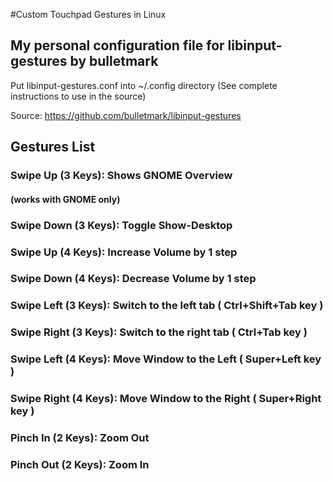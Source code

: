 #Custom Touchpad Gestures in Linux
## My personal configuration file for libinput-gestures by bulletmark
Put libinput-gestures.conf into ~/.config directory (See complete instructions to use in the source)

Source: https://github.com/bulletmark/libinput-gestures

## Gestures List
### Swipe Up (3 Keys): Shows GNOME Overview
#### (works with GNOME only)
###  Swipe Down (3 Keys): Toggle Show-Desktop
###  Swipe Up (4 Keys): Increase Volume by 1 step
###  Swipe Down (4 Keys): Decrease Volume by 1 step
###  Swipe Left (3 Keys): Switch to the left tab ( Ctrl+Shift+Tab key )
###  Swipe Right (3 Keys): Switch to the right tab ( Ctrl+Tab key )
###  Swipe Left (4 Keys): Move Window to the Left ( Super+Left key )
###  Swipe Right (4 Keys): Move Window to the Right ( Super+Right key )

###  Pinch In (2 Keys): Zoom Out
###  Pinch Out (2 Keys): Zoom In
